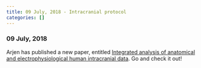 ```yaml
---
title: 09 July, 2018 - Intracranial protocol
categories: []
---
```


### 09 July, 2018

Arjen has published a new paper, entitled [Integrated analysis of anatomical and electrophysiological human intracranial data](https://www.nature.com/articles/s41596-018-0009-6). Go and check it out!
